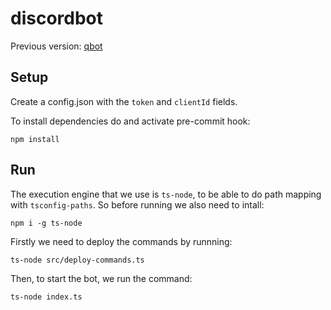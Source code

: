 # discordbot

Previous version: [qbot](https://github.com/raresboza/qbot)
## Setup

Create a config.json with the `token` and  `clientId` fields.

To install dependencies do and activate pre-commit hook:
```
npm install
```
## Run
The execution engine that we use is `ts-node`, to be able to do path mapping with `tsconfig-paths`.
So before running we also need to intall:
```
npm i -g ts-node
```
Firstly we need to deploy the commands by runnning:
```
ts-node src/deploy-commands.ts
```
Then, to start the bot, we run the command:
```
ts-node index.ts
```